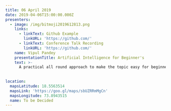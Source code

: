 ```yaml
---
title: 06 April 2019
date: 2019-04-06T15:00:00.000Z
presenters:
  - image: /img/bitmoji2019612813.png
    links:
      - linkText: Github Example
        linkURL: 'https://github.com/'
      - linkText: Conference Talk Recording
        linkURL: 'https://github.com/'
    name: Vipul Pandey
    presentationTitle: Artificial Intelligence for Beginner's
    text: >-
      A practical all round approach to make the topic easy for beginner's
  
   
location:
  mapsLatitude: 18.5563514
  mapsLink: 'https://goo.gl/maps/sbUZRRmMgCn'
  mapsLongitude: 73.8943515
  name: To be Decided
---
```



